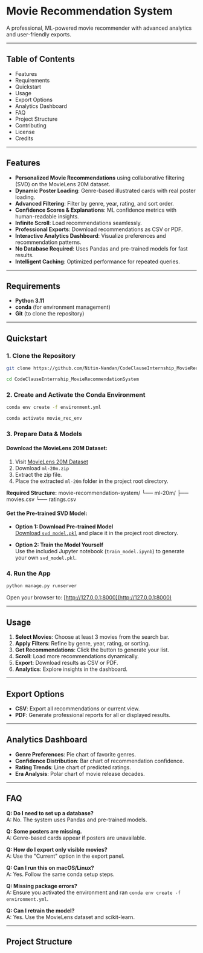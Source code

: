 # Movie Recommendation System

A professional, ML-powered movie recommender with advanced analytics and user-friendly exports.

---

## Table of Contents

- Features
- Requirements
- Quickstart
- Usage
- Export Options
- Analytics Dashboard
- FAQ
- Project Structure
- Contributing
- License
- Credits

---

## Features

- **Personalized Movie Recommendations** using collaborative filtering (SVD) on the MovieLens 20M dataset.
- **Dynamic Poster Loading**: Genre-based illustrated cards with real poster loading.
- **Advanced Filtering**: Filter by genre, year, rating, and sort order.
- **Confidence Scores & Explanations**: ML confidence metrics with human-readable insights.
- **Infinite Scroll**: Load recommendations seamlessly.
- **Professional Exports**: Download recommendations as CSV or PDF.
- **Interactive Analytics Dashboard**: Visualize preferences and recommendation patterns.
- **No Database Required**: Uses Pandas and pre-trained models for fast results.
- **Intelligent Caching**: Optimized performance for repeated queries.

---

## Requirements

- **Python 3.11**
- **conda** (for environment management)
- **Git** (to clone the repository)

---

## Quickstart

### 1. Clone the Repository

```bash
git clone https://github.com/Nitin-Nandan/CodeClauseInternship_MovieRecommendationSystem.git
```

```bash
cd CodeClauseInternship_MovieRecommendationSystem
```

### 2. Create and Activate the Conda Environment

```bash
conda env create -f environment.yml
```

```bash
conda activate movie_rec_env
```

### 3. Prepare Data & Models

#### Download the MovieLens 20M Dataset:
1. Visit [MovieLens 20M Dataset](https://grouplens.org/datasets/movielens/20m/)
2. Download `ml-20m.zip`
3. Extract the zip file.
4. Place the extracted `ml-20m` folder in the project root directory.

**Required Structure:**
movie-recommendation-system/
└── ml-20m/
├── movies.csv
└── ratings.csv

#### Get the Pre-trained SVD Model:
- **Option 1: Download Pre-trained Model**  
  [Download `svd_model.pkl`](YOUR_GOOGLE_DRIVE_LINK) and place it in the project root directory.

- **Option 2: Train the Model Yourself**  
  Use the included Jupyter notebook (`train_model.ipynb`) to generate your own `svd_model.pkl`.

### 4. Run the App

```bash
python manage.py runserver
```

Open your browser to: [http://127.0.0.1:8000](http://127.0.0.1:8000)

---

## Usage

1. **Select Movies**: Choose at least 3 movies from the search bar.
2. **Apply Filters**: Refine by genre, year, rating, or sorting.
3. **Get Recommendations**: Click the button to generate your list.
4. **Scroll**: Load more recommendations dynamically.
5. **Export**: Download results as CSV or PDF.
6. **Analytics**: Explore insights in the dashboard.

---

## Export Options

- **CSV**: Export all recommendations or current view.
- **PDF**: Generate professional reports for all or displayed results.

---

## Analytics Dashboard

- **Genre Preferences**: Pie chart of favorite genres.
- **Confidence Distribution**: Bar chart of recommendation confidence.
- **Rating Trends**: Line chart of predicted ratings.
- **Era Analysis**: Polar chart of movie release decades.

---

## FAQ

**Q: Do I need to set up a database?**  
A: No. The system uses Pandas and pre-trained models.

**Q: Some posters are missing.**  
A: Genre-based cards appear if posters are unavailable.

**Q: How do I export only visible movies?**  
A: Use the "Current" option in the export panel.

**Q: Can I run this on macOS/Linux?**  
A: Yes. Follow the same conda setup steps.

**Q: Missing package errors?**  
A: Ensure you activated the environment and ran `conda env create -f environment.yml`.

**Q: Can I retrain the model?**  
A: Yes. Use the MovieLens dataset and scikit-learn.

---

## Project Structure